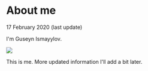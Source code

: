 # About me
<div class="date">17 February 2020 (last update)</div>

I'm Guseyn Ismayylov.

<img src="/../../image/photo.jpg" class="photo">

This is me. More updated information I'll add a bit later.
